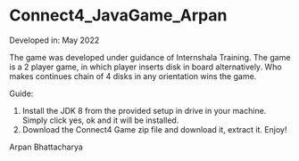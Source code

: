 # Connect4_JavaGame_Arpan
Developed in: May 2022

The game was developed under guidance of Internshala Training. The game is a 2 player game, in which player inserts disk in board alternatively. Who makes continues chain of 4 disks in any orientation wins the game.

Guide:
1. Install the JDK 8 from the provided setup in drive in your machine. Simply click yes, ok and it will be installed.
2. Download the Connect4 Game zip file and download it, extract it.
Enjoy!

Arpan Bhattacharya
